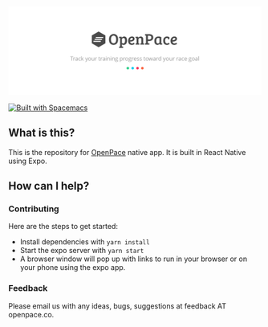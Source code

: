 ![OpenPace](https://github.com/edance/art/blob/master/squeeze/repo-banner.png)

[![Built with Spacemacs](https://cdn.rawgit.com/syl20bnr/spacemacs/442d025779da2f62fc86c2082703697714db6514/assets/spacemacs-badge.svg)](http://spacemacs.org)

## What is this?

This is the repository for [OpenPace](https://www.openpace.co) native app.
It is built in React Native using Expo.

## How can I help?

### Contributing

Here are the steps to get started:

- Install dependencies with `yarn install`
- Start the expo server with `yarn start`
- A browser window will pop up with links to run in your browser or on your phone using the expo app.

### Feedback

Please email us with any ideas, bugs, suggestions at feedback AT openpace.co.
